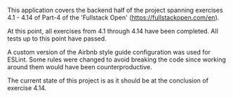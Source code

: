 This application covers the backend half of the project spanning exercises 4.1 - 4.14 of Part-4 of the 'Fullstack Open' (https://fullstackopen.com/en).

At this point, all exercises from 4.1 through 4.14 have been completed. All tests up to this point have passed.

A custom version of the Airbnb style guide configuration was used for ESLint. Some rules were changed to avoid breaking the code since working around them would have been counterproductive.

The current state of this project is as it should be at the conclusion of exercise 4.14.

